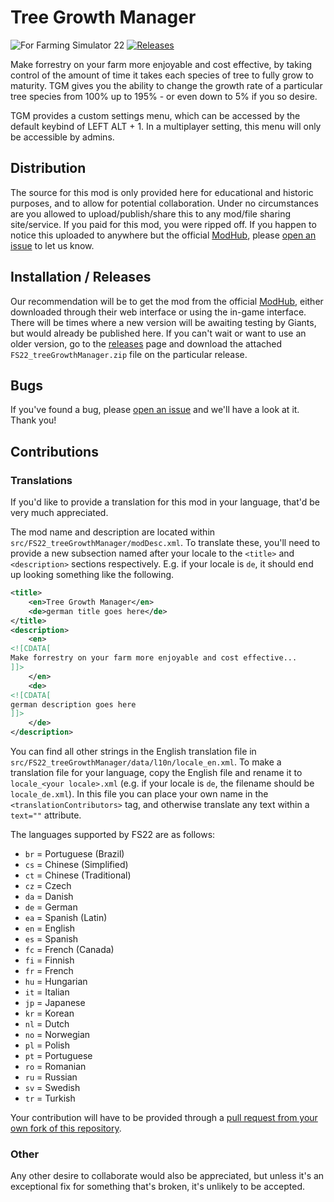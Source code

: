 # Tree Growth Manager

![For Farming Simulator 22](https://img.shields.io/badge/Farming%20Simulator-22-10BEFF.svg?style=for-the-badge) [![Releases](https://img.shields.io/github/v/release/Beaver-Bois-Modding/fs22-tgm.svg?style=for-the-badge)](https://github.com/Beaver-Bois-Modding/fs22-tgm/releases)

Make forrestry on your farm more enjoyable and cost effective, by taking control of the amount of time it takes each species of tree to fully grow to maturity.
TGM gives you the ability to change the growth rate of a particular tree species from 100% up to 195% - or even down to 5% if you so desire.

TGM provides a custom settings menu, which can be accessed by the default keybind of LEFT ALT + 1. In a multiplayer setting, this menu will only be accessible by admins.

## Distribution

The source for this mod is only provided here for educational and historic purposes, and to allow for potential collaboration. Under no circumstances are you allowed to upload/publish/share this to any mod/file sharing site/service. If you paid for this mod, you were ripped off. If you happen to notice this uploaded to anywhere but the official [ModHub](https://farming-simulator.com/mod.php?lang=en&country=us&mod_id=249491&title=fs2022), please [open an issue](https://github.com/Beaver-Bois-Modding/fs22-tgm/issues/new) to let us know.

## Installation / Releases

Our recommendation will be to get the mod from the official [ModHub](https://farming-simulator.com/mod.php?lang=en&country=us&mod_id=249491&title=fs2022), either downloaded through their web interface or using the in-game interface. There will be times where a new version will be awaiting testing by Giants, but would already be published here. If you can't wait or want to use an older version, go to the [releases](https://github.com/Beaver-Bois-Modding/fs22-tgm/releases) page and download the attached `FS22_treeGrowthManager.zip` file on the particular release.

## Bugs

If you've found a bug, please [open an issue](https://github.com/Beaver-Bois-Modding/fs22-tgm/issues/new) and we'll have a look at it. Thank you!

## Contributions

### Translations

If you'd like to provide a translation for this mod in your language, that'd be very much appreciated.

The mod name and description are located within `src/FS22_treeGrowthManager/modDesc.xml`. To translate these, you'll need to provide a new subsection named after your locale to the `<title>` and `<description>` sections respectively. E.g. if your locale is `de`, it should end up looking something like the following.

```xml
<title>
    <en>Tree Growth Manager</en>
    <de>german title goes here</de>
</title>
<description>
    <en>
<![CDATA[
Make forrestry on your farm more enjoyable and cost effective...
]]>
    </en>
    <de>
<![CDATA[
german description goes here
]]>
    </de>
</description>
```

You can find all other strings in the English translation file in `src/FS22_treeGrowthManager/data/l10n/locale_en.xml`. To make a translation file for your language, copy the English file and rename it to `locale_<your locale>.xml` (e.g. if your locale is `de`, the filename should be `locale_de.xml`). In this file you can place your own name in the `<translationContributors>` tag, and otherwise translate any text within a `text=""` attribute.

The languages supported by FS22 are as follows:
* `br` = Portuguese (Brazil)
* `cs` = Chinese (Simplified)
* `ct` = Chinese (Traditional)
* `cz` = Czech
* `da` = Danish
* `de` = German
* `ea` = Spanish (Latin)
* `en` = English
* `es` = Spanish
* `fc` = French (Canada)
* `fi` = Finnish
* `fr` = French
* `hu` = Hungarian
* `it` = Italian
* `jp` = Japanese
* `kr` = Korean
* `nl` = Dutch
* `no` = Norwegian
* `pl` = Polish
* `pt` = Portuguese
* `ro` = Romanian
* `ru` = Russian
* `sv` = Swedish
* `tr` = Turkish

Your contribution will have to be provided through a [pull request from your own fork of this repository](https://docs.github.com/en/get-started/quickstart/contributing-to-projects).

### Other

Any other desire to collaborate would also be appreciated, but unless it's an exceptional fix for something that's broken, it's unlikely to be accepted.
